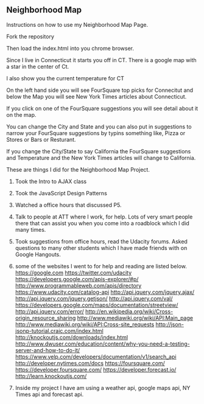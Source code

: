 ## Neighborhood Map

Instructions on how to use my Neighborhood Map Page.

Fork the repository

Then load the index.html into you chrome browser.

Since I live in Connecticut it starts you off in CT.  There is a google map with a star in the center of Ct.

I also show you the current temperature for CT

On the left hand side you will see FourSquare top picks for Connecitut and below the Map you will see New York Times articles about Connecticut.

If you click on one of the FourSquare suggestions you will see detail about it on the map.

You can change the City and State and you can also put in suggestions to narrow your FourSquare suggestions by typins something like, Pizza or
Stores or Bars or Resturant.

If you change the City/State to say California the FourSquare suggestions and Temperature and the New York Times articles will change to California.


These are things I did for the Neighborhood Map Project.

1.  Took the Intro to AJAX class
2.  Took the JavaScript Design Patterns 
3.  Watched a office hours that discussed P5.
4.  Talk to people at ATT where I work, for help.  Lots of very smart people there that can assist you when you come into a roadblock which I did many times.
5.  Took suggestions from office hours, read the Udacity forums.  Asked questions to many other students which I have made friends with on Google Hangouts.
6.  some of the websites I went to for help and reading are listed below.
https://google.com
https://twitter.com/udacity
https://developers.google.com/apis-explorer/#p/
http://www.programmableweb.com/apis/directory
https://www.udacity.com/catalog-api
http://api.jquery.com/jquery.ajax/
http://api.jquery.com/jquery.getjson/
http://api.jquery.com/val/
https://developers.google.com/maps/documentation/streetview/
http://api.jquery.com/error/
http://en.wikipedia.org/wiki/Cross-origin_resource_sharing
http://www.mediawiki.org/wiki/API:Main_page
http://www.mediawiki.org/wiki/API:Cross-site_requests
http://json-jsonp-tutorial.craic.com/index.html
http://knockoutjs.com/downloads/index.html
http://www.dwuser.com/education/content/why-you-need-a-testing-server-and-how-to-do-it/
https://www.yelp.com/developers/documentation/v1/search_api
http://developer.nytimes.com/docs
https://foursquare.com/
https://developer.foursquare.com/
https://developer.forecast.io/
http://learn.knockoutjs.com/

7.  Inside my project I have am using a weather api, google maps api, NY Times api and forecast api.




